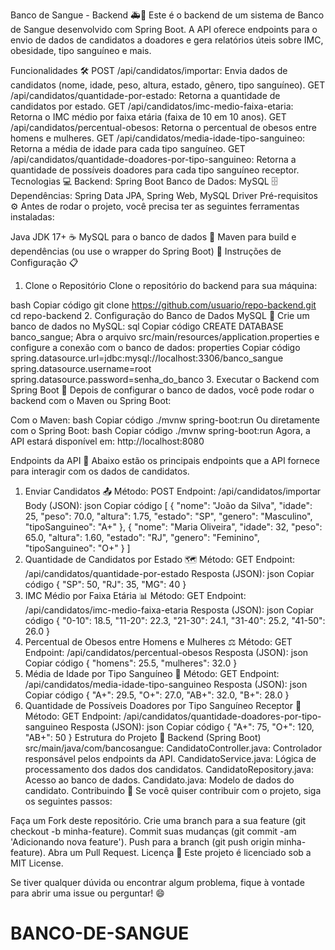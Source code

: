 Banco de Sangue - Backend 🚑💉
Este é o backend de um sistema de Banco de Sangue desenvolvido com Spring 
Boot. A API oferece endpoints para o envio de dados de candidatos a 
doadores e gera relatórios úteis sobre IMC, obesidade, tipo sanguíneo e 
mais.

Funcionalidades 🛠️
POST /api/candidatos/importar: Envia dados de candidatos (nome, idade, 
peso, altura, estado, gênero, tipo sanguíneo).
GET /api/candidatos/quantidade-por-estado: Retorna a quantidade de 
candidatos por estado.
GET /api/candidatos/imc-medio-faixa-etaria: Retorna o IMC médio por faixa 
etária (faixa de 10 em 10 anos).
GET /api/candidatos/percentual-obesos: Retorna o percentual de obesos 
entre homens e mulheres.
GET /api/candidatos/media-idade-tipo-sanguineo: Retorna a média de idade 
para cada tipo sanguíneo.
GET /api/candidatos/quantidade-doadores-por-tipo-sanguineo: Retorna a 
quantidade de possíveis doadores para cada tipo sanguíneo receptor.
Tecnologias 💻
Backend: Spring Boot
Banco de Dados: MySQL 🗄️
Dependências: Spring Data JPA, Spring Web, MySQL Driver
Pré-requisitos ⚙️
Antes de rodar o projeto, você precisa ter as seguintes ferramentas 
instaladas:

Java JDK 17+ ☕
MySQL para o banco de dados 💾
Maven para build e dependências (ou use o wrapper do Spring Boot) 🧰
Instruções de Configuração 📋
1. Clone o Repositório
Clone o repositório do backend para sua máquina:

bash
Copiar código
git clone https://github.com/usuario/repo-backend.git
cd repo-backend
2. Configuração do Banco de Dados MySQL 🔧
Crie um banco de dados no MySQL:
sql
Copiar código
CREATE DATABASE banco_sangue;
Abra o arquivo src/main/resources/application.properties e configure a 
conexão com o banco de dados:
properties
Copiar código
spring.datasource.url=jdbc:mysql://localhost:3306/banco_sangue
spring.datasource.username=root
spring.datasource.password=senha_do_banco
3. Executar o Backend com Spring Boot 🚀
Depois de configurar o banco de dados, você pode rodar o backend com o 
Maven ou Spring Boot:

Com o Maven:
bash
Copiar código
./mvnw spring-boot:run
Ou diretamente com o Spring Boot:
bash
Copiar código
./mvnw spring-boot:run
Agora, a API estará disponível em: http://localhost:8080

Endpoints da API 📡
Abaixo estão os principais endpoints que a API fornece para interagir com 
os dados de candidatos.

1. Enviar Candidatos 📤
Método: POST
Endpoint: /api/candidatos/importar
Body (JSON):
json
Copiar código
[
  {
    "nome": "João da Silva",
    "idade": 25,
    "peso": 70.0,
    "altura": 1.75,
    "estado": "SP",
    "genero": "Masculino",
    "tipoSanguineo": "A+"
  },
  {
    "nome": "Maria Oliveira",
    "idade": 32,
    "peso": 65.0,
    "altura": 1.60,
    "estado": "RJ",
    "genero": "Feminino",
    "tipoSanguineo": "O+"
  }
]
2. Quantidade de Candidatos por Estado 🗺️
Método: GET
Endpoint: /api/candidatos/quantidade-por-estado
Resposta (JSON):
json
Copiar código
{
  "SP": 50,
  "RJ": 35,
  "MG": 40
}
3. IMC Médio por Faixa Etária 📊
Método: GET
Endpoint: /api/candidatos/imc-medio-faixa-etaria
Resposta (JSON):
json
Copiar código
{
  "0-10": 18.5,
  "11-20": 22.3,
  "21-30": 24.1,
  "31-40": 25.2,
  "41-50": 26.0
}
4. Percentual de Obesos entre Homens e Mulheres ⚖️
Método: GET
Endpoint: /api/candidatos/percentual-obesos
Resposta (JSON):
json
Copiar código
{
  "homens": 25.5,
  "mulheres": 32.0
}
5. Média de Idade por Tipo Sanguíneo 🧬
Método: GET
Endpoint: /api/candidatos/media-idade-tipo-sanguineo
Resposta (JSON):
json
Copiar código
{
  "A+": 29.5,
  "O+": 27.0,
  "AB+": 32.0,
  "B+": 28.0
}
6. Quantidade de Possíveis Doadores por Tipo Sanguíneo Receptor 💉
Método: GET
Endpoint: /api/candidatos/quantidade-doadores-por-tipo-sanguineo
Resposta (JSON):
json
Copiar código
{
  "A+": 75,
  "O+": 120,
  "AB+": 50
}
Estrutura do Projeto 📂
Backend (Spring Boot)
src/main/java/com/bancosangue:
CandidatoController.java: Controlador responsável pelos endpoints da API.
CandidatoService.java: Lógica de processamento dos dados dos candidatos.
CandidatoRepository.java: Acesso ao banco de dados.
Candidato.java: Modelo de dados do candidato.
Contribuindo 🤝
Se você quiser contribuir com o projeto, siga os seguintes passos:

Faça um Fork deste repositório.
Crie uma branch para a sua feature (git checkout -b minha-feature).
Commit suas mudanças (git commit -am 'Adicionando nova feature').
Push para a branch (git push origin minha-feature).
Abra um Pull Request.
Licença 📜
Este projeto é licenciado sob a MIT License.

Se tiver qualquer dúvida ou encontrar algum problema, fique à vontade 
para abrir uma issue ou perguntar! 😄


# BANCO-DE-SANGUE
